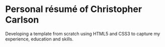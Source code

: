# Personal résumé of Christopher Carlson
Developing a template from scratch using HTML5 and CSS3 to capture my experience, education and skills.
